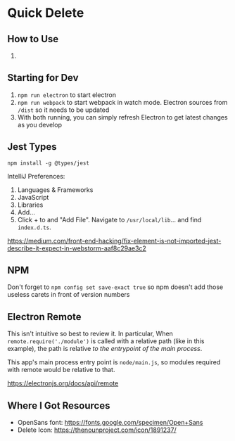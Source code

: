 # Quick Delete

## How to Use

1. 

## Starting for Dev

1. `npm run electron` to start electron
1. `npm run webpack` to start webpack in watch mode. Electron sources from `/dist` so it needs to be updated
1. With both running, you can simply refresh Electron to get latest changes as you develop

## Jest Types

`npm install -g @types/jest`

IntelliJ Preferences:

1. Languages & Frameworks
1. JavaScript
1. Libraries
1. Add...
1. Click + to and "Add File". Navigate to `/usr/local/lib`... and find `index.d.ts`.

https://medium.com/front-end-hacking/fix-element-is-not-imported-jest-describe-it-expect-in-webstorm-aaf8c29ae3c2

## NPM

Don't forget to `npm config set save-exact true` so npm doesn't add those useless carets in front of version numbers


## Electron Remote

This isn't intuitive so best to review it. In particular, When `remote.require('./module')` is called with a relative path (like in this example), the path is relative _to the entrypoint of the main process_.

This app's main process entry point is `node/main.js`, so modules required with remote would be relative to that.

https://electronjs.org/docs/api/remote

## Where I Got Resources

* OpenSans font: https://fonts.google.com/specimen/Open+Sans
* Delete Icon: https://thenounproject.com/icon/1891237/
